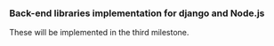 ### Back-end libraries implementation for django and Node.js

These will be implemented in the third milestone.
